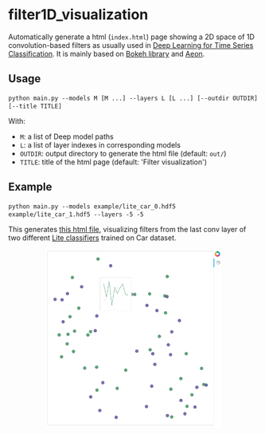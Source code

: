 # filter1D_visualization

Automatically generate a html (`index.html`) page showing a 2D space of 1D convolution-based filters as usually used in [Deep Learning for Time Series Classification](https://msd-irimas.github.io/pages/dl4tsc/). It is mainly based on [Bokeh library](https://github.com/bokeh/bokeh) and [Aeon](https://github.com/aeon-toolkit/aeon).


## Usage

```
python main.py --models M [M ...] --layers L [L ...] [--outdir OUTDIR] [--title TITLE]
```
With:
- `M`: a list of Deep model paths
- `L`: a list of layer indexes in corresponding models
- `OUTDIR`: output directory to generate the html file (default: `out/`)
- `TITLE`: title of the html page (default: 'Filter visualization')


## Example

```
python main.py --models example/lite_car_0.hdf5 example/lite_car_1.hdf5 --layers -5 -5
```
This generates [this html file](https://maxime-devanne.com/pages/filter1D_visualization/), visualizing filters from the last conv layer of two different [Lite classifiers](https://github.com/MSD-IRIMAS/LITE/) trained on Car dataset.

<p align="center">
<img src="imgs/example_image.png" alt="example image" width="70%"/>
</p>
